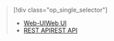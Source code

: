 > [!div class="op_single_selector"]
> * [<span data-ttu-id="b71f6-101">Web-UI</span><span class="sxs-lookup"><span data-stu-id="b71f6-101">Web UI</span></span>](../articles/hdinsight/hdinsight-hadoop-manage-ambari.md)
> * [<span data-ttu-id="b71f6-102">REST API</span><span class="sxs-lookup"><span data-stu-id="b71f6-102">REST API</span></span>](../articles/hdinsight/hdinsight-hadoop-manage-ambari-rest-api.md)
> 
> 

